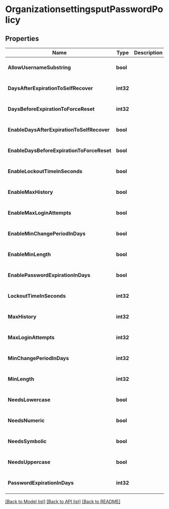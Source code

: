 # OrganizationsettingsputPasswordPolicy

## Properties
Name | Type | Description | Notes
------------ | ------------- | ------------- | -------------
**AllowUsernameSubstring** | **bool** |  | [optional] [default to null]
**DaysAfterExpirationToSelfRecover** | **int32** |  | [optional] [default to null]
**DaysBeforeExpirationToForceReset** | **int32** |  | [optional] [default to null]
**EnableDaysAfterExpirationToSelfRecover** | **bool** |  | [optional] [default to null]
**EnableDaysBeforeExpirationToForceReset** | **bool** |  | [optional] [default to null]
**EnableLockoutTimeInSeconds** | **bool** |  | [optional] [default to null]
**EnableMaxHistory** | **bool** |  | [optional] [default to null]
**EnableMaxLoginAttempts** | **bool** |  | [optional] [default to null]
**EnableMinChangePeriodInDays** | **bool** |  | [optional] [default to null]
**EnableMinLength** | **bool** |  | [optional] [default to null]
**EnablePasswordExpirationInDays** | **bool** |  | [optional] [default to null]
**LockoutTimeInSeconds** | **int32** |  | [optional] [default to null]
**MaxHistory** | **int32** |  | [optional] [default to null]
**MaxLoginAttempts** | **int32** |  | [optional] [default to null]
**MinChangePeriodInDays** | **int32** |  | [optional] [default to null]
**MinLength** | **int32** |  | [optional] [default to null]
**NeedsLowercase** | **bool** |  | [optional] [default to null]
**NeedsNumeric** | **bool** |  | [optional] [default to null]
**NeedsSymbolic** | **bool** |  | [optional] [default to null]
**NeedsUppercase** | **bool** |  | [optional] [default to null]
**PasswordExpirationInDays** | **int32** |  | [optional] [default to null]

[[Back to Model list]](../README.md#documentation-for-models) [[Back to API list]](../README.md#documentation-for-api-endpoints) [[Back to README]](../README.md)



